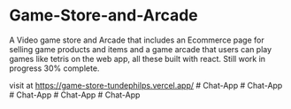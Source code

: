 # Game-Store-and-Arcade

A Video game store and Arcade that includes an Ecommerce page for selling game products and items and a game arcade that users can play games like tetris on the web app, all these built with react. Still work in progress 30% complete.

visit at https://game-store-tundephilps.vercel.app/
#   C h a t - A p p  
 #   C h a t - A p p  
 #   C h a t - A p p  
 #   C h a t - A p p  
 #   C h a t - A p p  
 